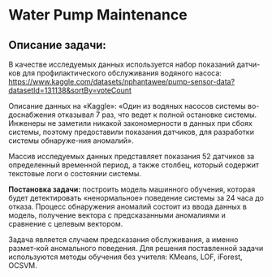 # Water Рump Maintenance

## Описание задачи:
В качестве исследуемых  данных используется набор показаний датчи-ков для профилактического обслуживания водяного насоса: https://www.kaggle.com/datasets/nphantawee/pump-sensor-data?datasetId=131138&sortBy=voteCount

Описание данных на  «Kaggle»: «Один из водяных насосов системы во-доснабжения отказывал 7 раз, что ведет к полной остановке системы.  Инженеры не заметили никакой закономерности в данных при сбоях системы, поэтому предоставили показания датчиков, для разработки системы обнаруже-ния аномалий».

Массив исследуемых данных представляет показания 52 датчиков за определенный временной период, а также столбец, который содержит текстовые логи о состоянии системы.

**Постановка задачи:**  построить модель машинного обучения, которая будет детектировать «ненормальное» поведение системы за 24 часа до отказа. Процесс обнаружения аномалий состоит из ввода данных в модель, получение вектора с предсказанными аномалиями и сравнение с целевым вектором.

Задача является случаем предсказания обслуживания, а именно размет-кой аномального поведения. Для решения поставленной задачи используются методы обучения без учителя: KMeans, LOF, iForest, OCSVM. 
